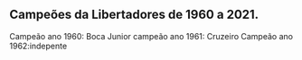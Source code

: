 ## Campeões da Libertadores de 1960 a 2021.
Campeão ano 1960: Boca Junior
campeão ano 1961: Cruzeiro
Campeão ano 1962:indepente 
 

